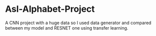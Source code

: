 # Asl-Alphabet-Project
A CNN project with a huge data so I used data generator and compared between my model and RESNET one using transfer learning.
